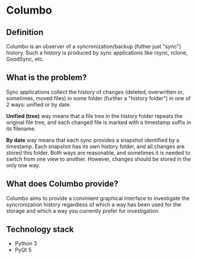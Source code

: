 # Columbo
## Definition
Columbo is an observer of a syncronization/backup (futher just "sync") history. Such a history is produced by sync applications like rsync, rclone, GoodSync, etc.

## What is the problem?
Sync applications collect the history of changes (deleted, overwritten or, sometimes, moved files) in some folder (further a "history folder") in one of 2 ways: unified or by date.

**Unified (tree)** way means that a file tree in the history folder repeats the original file tree, and each changed file is marked with a timestamp suffix in its filename.

**By date** way means that each sync provides a snapshot identified by a timestamp. Each snapshot has its own history folder, and all changes are stored this folder.
Both ways are reasonable, and sometimes it is needed to switch from one view to another. However, changes should be stored in the only one way.

## What does Columbo provide?
Columbo aims to provide a convinient graphical interface to investigate the syncronization history regardless of which a way has been used for the storage and which a way you currently prefer for investigation.

## Technology stack
+ Python 3
+ PyQt 5